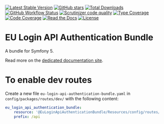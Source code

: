 [![Latest Stable Version][latest stable version]][packagist]
 [![GitHub stars][github stars]][packagist]
 [![Total Downloads][total downloads]][packagist]
 [![GitHub Workflow Status][github workflow status]][github actions]
 [![Scrutinizer code quality][code quality]][scrutinizer code quality]
 [![Type Coverage][type coverage]][sheperd type coverage]
 [![Code Coverage][code coverage]][scrutinizer code quality]
 [![Read the Docs][badge readthedocs]][http readthedocs]
 [![License][license]][packagist]

# EU Login API Authentication Bundle

A bundle for Symfony 5.

Read more on the [dedicated documentation site][http readthedocs].

[packagist]: https://packagist.org/packages/ecphp/eu-login-api-authentication-bundle
[latest stable version]: https://img.shields.io/packagist/v/ecphp/eu-login-api-authentication-bundle.svg?style=flat-square
[github stars]: https://img.shields.io/github/stars/ecphp/eu-login-api-authentication-bundle.svg?style=flat-square
[total downloads]: https://img.shields.io/packagist/dt/ecphp/eu-login-api-authentication-bundle.svg?style=flat-square
[github workflow status]: https://img.shields.io/github/workflow/status/ecphp/eu-login-api-authentication-bundle/Continuous%20Integration?style=flat-square
[code quality]: https://img.shields.io/scrutinizer/quality/g/ecphp/eu-login-api-authentication-bundle/master.svg?style=flat-square
[scrutinizer code quality]: https://scrutinizer-ci.com/g/ecphp/eu-login-api-authentication-bundle/?branch=master
[type coverage]: https://img.shields.io/badge/dynamic/json?style=flat-square&color=color&label=Type%20coverage&query=message&url=https%3A%2F%2Fshepherd.dev%2Fgithub%2Fecphp%2Feu-login-api-authentication-bundle%2Fcoverage
[sheperd type coverage]: https://shepherd.dev/github/ecphp/eu-login-api-authentication-bundle
[code coverage]: https://img.shields.io/scrutinizer/coverage/g/ecphp/eu-login-api-authentication-bundle/master.svg?style=flat-square
[license]: https://img.shields.io/packagist/l/ecphp/eu-login-api-authentication-bundle.svg?style=flat-square
[donate github]: https://img.shields.io/badge/Sponsor-Github-brightgreen.svg?style=flat-square
[donate paypal]: https://img.shields.io/badge/Sponsor-Paypal-brightgreen.svg?style=flat-square
[github actions]: https://github.com/ecphp/eu-login-api-authentication-bundle/actions
[badge readthedocs]: https://img.shields.io/readthedocs/ecphp-eu-login-api-authentication-bundle?style=flat-square
[http readthedocs]: https://ecphp-eu-login-api-authentication-bundle.readthedocs.io/

# To enable dev routes

Create a new file `eu-login-api-authentication-bundle.yaml` in
`config/packages/routes/dev/` with the following content:

```yaml
eu_login_api_authentication_bundle:
    resource: '@EuLoginApiAuthenticationBundle/Resources/config/routes/routes.php'
    prefix: /api
```
